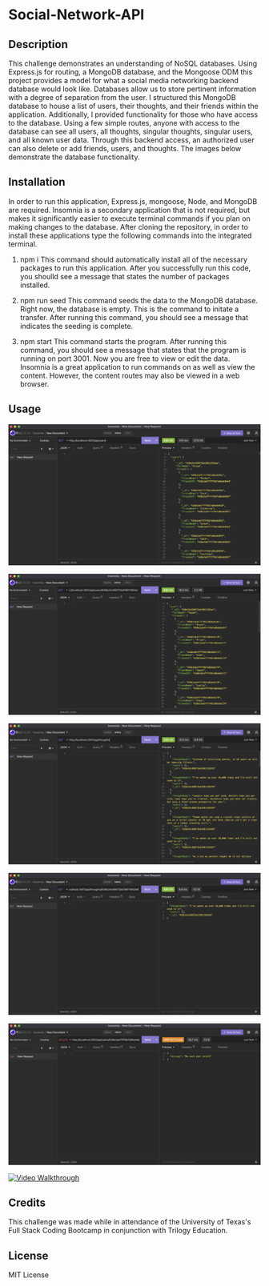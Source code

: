 # Social-Network-API

## Description
This challenge demonstrates an understanding of NoSQL databases. Using Express.js for routing, a MongoDB database, and the Mongoose ODM this project provides a model for what a social media networking backend database would look like. Databases allow us to store pertinent information with a degree of separation from the user. I structured this MongoDB database to house a list of users, their thoughts, and their friends within the application. Additionally, I provided functionality for those who have access to the database. Using a few simple routes, anyone with access to the database can see all users, all thoughts, singular thoughts, singular users, and all known user data. Through this backend access, an authorized user can also delete or add friends, users, and thoughts. The images below demonstrate the database functionality.

## Installation

In order to run this application, Express.js, mongoose, Node, and MongoDB are required. Insomnia is a secondary application that is not required, but makes it significantly easier to execute terminal commands if you plan on making changes to the database. After cloning the repository, in order to install these applications type the following commands into the integrated terminal.

1) npm i
This command should automatically install all of the necessary packages to run this application. After you successfully run this code, you shoulld see a message that states the number of packages installed.

2) npm run seed
This command seeds the data to the MongoDB database. Right now, the database is empty. This is the command to initate a transfer. After running this command, you should see a message that indicates the seeding is complete.

3) npm start
This command starts the program. After running this command, you should see a message that states that the program is running on port 3001. Now you are free to view or edit the data. Insomnia is a great application to run commands on as well as view the content. However, the content routes may also be viewed in a web browser.

## Usage
![GET request of all the user data](./images/Screen%20Shot%202022-12-05%20at%2011.30.10%20AM.png)

![GET request of one user's data](./images/Screen%20Shot%202022-12-05%20at%2011.30.40%20AM.png)

![GET request of all thoughts](./images/Screen%20Shot%202022-12-05%20at%2011.30.55%20AM.png)

![GET request of one user's thoughts](./images/Screen%20Shot%202022-12-05%20at%2011.31.11%20AM.png)

![DELETE request of one user](./images/Screen%20Shot%202022-12-05%20at%2011.31.49%20AM.png)

[![Video Walkthrough](https://img.youtube.com/vi/upF5rzdcHRE/0.jpg)](https://www.youtube.com/watch?v=upF5rzdcHRE)

## Credits
This challenge was made while in attendance of the University of Texas's Full Stack Coding Bootcamp in conjunction with Trilogy Education.

## License
MIT License